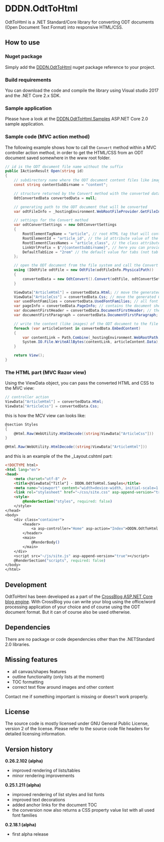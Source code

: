 

# DDDN.OdtToHtml
OdtToHtml is a .NET Standard/Core library for converting ODT documents (Open Document Text Format) into responsive HTML/CSS.

## How to use
### Nuget package
Simply add the [DDDN.OdtToHtml](https://www.nuget.org/packages/DDDN.OdtToHtml/) nuget package reference to your project.
### Build requirements
You can download the code and compile the library using Visual studio 2017 and the .NET Core 2.x SDK.
### Sample application
Please have a look at the [DDDN.OdtToHtml.Samples](https://github.com/DDDN/OdtToHtml/tree/dev/samples/DDDN.OdtToHtml.Samples) ASP.NET Core 2.0 sample application.
### Sample code (MVC action method)
The following example shows how to call the `Convert` method within a MVC controller action method, in order to get the HTML/CSS from an ODT document saved somewhere in the www root folder.
```C#
// id is the ODT document file name without the suffix
public IActionResult Open(string id)
{
	// subdirectory name where the ODT document content files like images will be stored
	const string contentSubDirname = "content";

	// structure returned by the Convert method with the converted data
	OdtConvertedData convertedData = null;

	// generating path to the ODT document that will be converted
	var odtFileInfo = _hostingEnvironment.WebRootFileProvider.GetFileInfo(Path.Combine("odt", id));

	// settings for the Convert method
	var odtConvertSettings = new OdtConvertSettings
	{
		RootElementTagName = "article", // root HTML tag that will contain the converted HTML
		RootElementId = "article_id", // the id attribute value of the root HTML tag (optional)
		RootElementClassNames = "article_class", // the class attribute value of the root HTML tag (optional)
		LinkUrlPrefix = $"/{contentSubDirname}", // here you can provide a prefix for all content links to match your environment requirements
		DefaultTabSize = "2rem" // the default value for tabs (not tab stops)
	};

	// open the ODT document from the file system and call the Convert method to get the HTML/CSS
	using (IOdtFile odtFile = new OdtFile(odtFileInfo.PhysicalPath))
	{
		convertedData = new OdtConvert().Convert(odtFile, odtConvertSettings);
	}

	ViewData["ArticleHtml"] = convertedData.Html; // move the generated HTML to the razor view
	ViewData["ArticleCss"] = convertedData.Css; // move the generated CSS to the razor view
	var usedFontFamilies = convertedData.UsedFontFamilies; // all font families used in CSS/HTML useful for font links
	var pageInfo = convertedData.PageInfo; // contains the document sheet's dimensions and margins
	var documentFirstHeader = convertedData.DocumentFirstHeader; // the "text only" content of the first document header for preview purposes
	var documentFirstParagraph = convertedData.DocumentFirstParagraph; // the "text only" content of the first document paragraph for preview purposes

	// write the content (like images) of the ODT document to the file system to make it available to the web browser
	foreach (var articleContent in convertedData.EmbedContent)
	{
		var contentLink = Path.Combine(_hostingEnvironment.WebRootPath, contentSubDirname, articleContent.LinkName);
		System.IO.File.WriteAllBytes(contentLink, articleContent.Data);
	}

	return View();
}
```
### The HTML part (MVC Razor view)
Using the ViewData object, you can pass the converted HTML and CSS to the MVC view:
```C#
// controller action
ViewData["ArticleHtml"] = convertedData.Html;
ViewData["ArticleCss"] = convertedData.Css;
```
this is how the MCV view can looks like:
```C#
@section Styles
{
	@Html.Raw(WebUtility.HtmlDecode((string)ViewData["ArticleCss"]))
}

@Html.Raw(WebUtility.HtmlDecode((string)ViewData["ArticleHtml"]))
```
and this is an example of the the _Layout.cshtml part:
```HTML
<!DOCTYPE html>
<html lang="en">
<head>
	<meta charset="utf-8" />
	<title>@ViewData["Title"] - DDDN.OdtToHtml.Samples</title>
	<meta name="viewport" content="width=device-width, initial-scale=1.0" />
	<link rel="stylesheet" href="~/css/site.css" asp-append-version="true" />
	<style>
		@RenderSection("styles", required: false)
	</style>
</head>
<body>
	<div class="container">
		<header>
			<a asp-controller="Home" asp-action="Index">DDDN.OdtToHtml.Samples - Home</a>
		</header>
		<main>
			@RenderBody()
		</main>
	</div>
	<script src="~/js/site.js" asp-append-version="true"></script>
	@RenderSection("scripts", required: false)
</body>
</html>
```

## Development
OdtToHtml has been developed as a part of the [CrossBlog ASP.NET Core blog engine](https:\\github.com/DDDN/CrossBlog). With CrossBlog you can write your blog using the office/word processing application of your choice and of course using the ODT document format. But it can of course also be used otherwise.

## Dependencies
There are no  package or code dependencies other than the .NETStandard 2.0 libraries.

## Missing features
- all canvas/shapes features
- outline functionality (only lists at the moment)
- TOC formatting
- correct text flow around images and other content

Contact me if something important is missing or doesn't work properly.

## License
The source code is mostly licensed under GNU General Public License, version 2 of the license. Please refer to the source code file headers for detailed licensing information.
## Version history
**0.26.2.102 (alpha)**
- improved rendering of lists/tables
- minor rendering improvements

**0.25.1.211 (alpha)**
- improved rendering of list styles and list fonts
- improved text decorations
- added anchor links for the document TOC
- the conversion now also returns a CSS property value list with all used font families

**0.2.18.1 (alpha)**
- first alpha release
